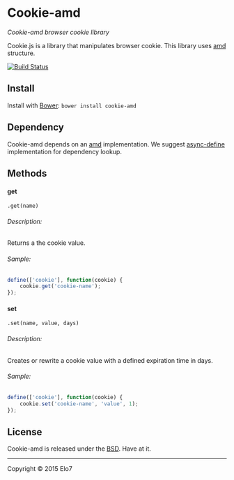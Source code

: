 # Cookie-amd

_Cookie-amd browser cookie library_

Cookie.js is a library that manipulates browser cookie. This library uses [amd](http://en.wikipedia.org/wiki/Asynchronous_module_definition) structure.

[![Build Status](https://travis-ci.org/elo7/cookie-amd.svg?branch=master)](https://travis-ci.org/elo7/cookie-amd)

## Install

Install with [Bower](http://bower.io): `bower install cookie-amd`

## Dependency

Cookie-amd depends on an [amd](http://en.wikipedia.org/wiki/Asynchronous_module_definition) implementation. We suggest [async-define](https://gist.github.com/sergiolopes/5778124) implementation for dependency lookup.

## Methods

#### get
`.get(name)`

###### Description:
Returns a the cookie value.

###### Sample:
``` js
define(['cookie'], function(cookie) {
	cookie.get('cookie-name');
});
```

#### set
`.set(name, value, days)`

###### Description:
Creates or rewrite a cookie value with a defined expiration time in days.

###### Sample:
``` js
define(['cookie'], function(cookie) {
	cookie.set('cookie-name', 'value', 1);
});
```


## License

Cookie-amd is released under the [BSD](https://github.com/elo7/cookie-amd/blob/master/LICENSE). Have at it.

* * *

Copyright :copyright: 2015 Elo7
